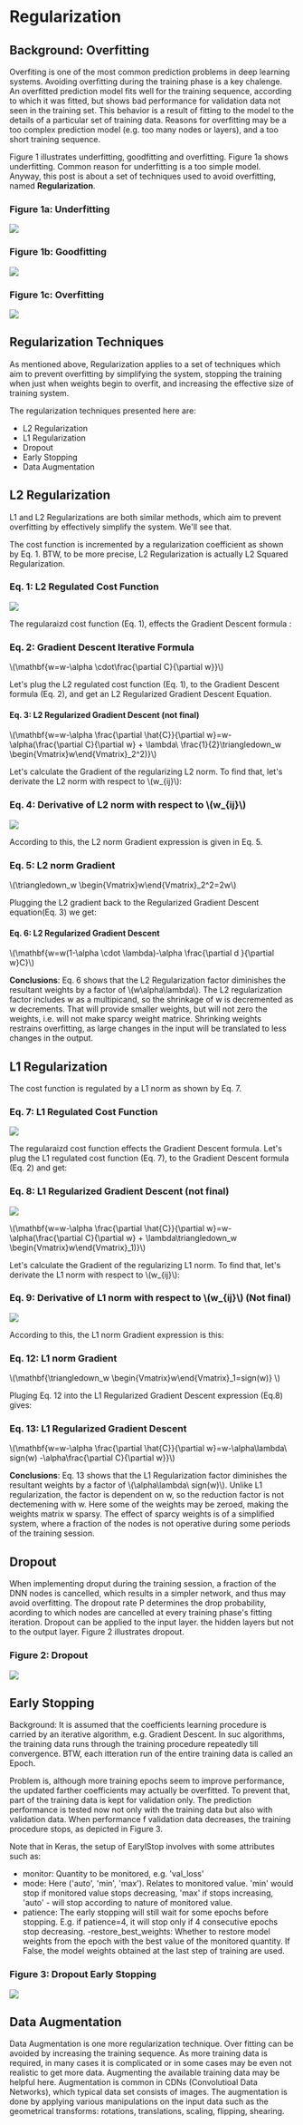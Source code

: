 # Regularization

## Background: Overfitting
Overfiting is one of the most common prediction problems in deep learning systems. Avoiding overfitting during the training phase is a key chalenge. An overfitted prediction model fits well for the training sequence, according to which it was fitted, but shows bad performance for validation data not seen in the training set. This behavior is a result of fitting to the model to the details of a particular set of training data. 
Reasons for overfitting may be a too complex prediction model (e.g. too many nodes or layers), and a too short training sequence.

Figure 1 illustrates underfitting, goodfitting and overfitting. Figure 1a shows underfitting. Common reason for underfitting is a too simple model. Anyway, this post is about a set of techniques used to avoid overfitting, named **Regularization**.

### Figure 1a: Underfitting

![](../assets/images/regularization/underfitting.png)
 
### Figure 1b: Goodfitting

![](../assets/images/regularization/goodfitting.png)
  
### Figure 1c: Overfitting

![](../assets/images/regularization/overfitting.png)



## Regularization Techniques

As mentioned above, Regularization applies to a set of techniques which aim to prevent overfitting by simplifying the system, stopping the training when just when weights begin to overfit, and increasing the effective size of training system. 

The regularization techniques presented here are:

- L2 Regularization
- L1 Regularization
- Dropout
- Early Stopping
- Data Augmentation




## L2 Regularization

L1 and L2 Regularizations are both similar methods, which aim to prevent overfitting by effectively simplify the system. We'll see that.

The cost function is incremented by a regularization coefficient as shown by Eq. 1. BTW, to be more precise, L2 Regularization is actually L2 Squared Regularization.

### Eq. 1: L2 Regulated Cost Function

![](../assets/images/regularization/l2-regularization.svg)


The regularaizd cost function (Eq. 1), effects the Gradient Descent formula :

### Eq. 2: Gradient Descent Iterative Formula

\\(\mathbf{w=w-\alpha \cdot\frac{\partial C}{\partial w}}\\)


Let's plug the L2 regulated cost function (Eq. 1), to the Gradient Descent formula (Eq. 2), and get an L2 Regularized Gradient Descent Equation.

#### Eq. 3: L2 Regularized Gradient Descent (not final)

\\(\mathbf{w=w-\alpha \frac{\partial \hat{C}}{\partial w}=w-\alpha(\frac{\partial C}{\partial w} + \lambda\ \frac{1}{2}\triangledown_w  \begin{Vmatrix}w\end{Vmatrix}_2^2)}\\)


Let's calculate the Gradient of the regularizing L2 norm. To find that, let's derivate the L2 norm with respect to \\(w_{ij}\\):

### Eq. 4: Derivative of L2 norm with respect to \\(w_{ij}\\)

![](../assets/images/regularization/l2-derivative.svg)

According to this, the L2 norm Gradient expression is given in Eq. 5.

### Eq. 5:  L2 norm Gradient


\\(\triangledown_w \begin{Vmatrix}w\end{Vmatrix}_2^2=2w\\)


Plugging the L2 gradient back to the Regularized Gradient Descent equation(Eq. 3) we get:

#### Eq. 6:  L2 Regularized Gradient Descent

\\(\mathbf{w=w(1-\alpha \cdot \lambda)-\alpha \frac{\partial d }{\partial w}C}\\)

**Conclusions**:  Eq. 6 shows that the L2 Regularization factor diminishes the resultant weights by a factor of \\(w\alpha\lambda\\). The L2 regularization factor includes w as a multipicand, so the shrinkage of w is decremented as w decrements. That will provide smaller weights, but will not zero the weights, i.e. will not make sparcy weight matrice. Shrinking weights restrains overfitting, as large changes in the input will be translated to less changes in the output. 

## L1 Regularization

The cost function is regulated by a L1 norm as shown by Eq. 7.

### Eq. 7: L1 Regulated Cost Function

![](../assets/images/regularization/l1-regularization.svg)

The regularaizd cost function effects the Gradient Descent formula. Let's plug the L1 regulated cost function (Eq. 7), to the Gradient Descent formula (Eq. 2) and get:

### Eq. 8: L1 Regularized Gradient Descent (not final)

![](../assets/images/regularization/l1-gradient.svg)


\\(\mathbf{w=w-\alpha \frac{\partial \hat{C}}{\partial w}=w-\alpha(\frac{\partial C}{\partial w} + \lambda\triangledown_w  \begin{Vmatrix}w\end{Vmatrix}_1)}\\)



Let's calculate the Gradient of the regularizing L1 norm. To find that, let's derivate the L1 norm with respect to \\(w_{ij}\\):

### Eq. 9: Derivative of L1 norm with respect to \\(w_{ij}\\) (Not final)

![](../assets/images/regularization/l1-derivative.svg)


According to this, the L1 norm Gradient expression is this:

### Eq. 12:  L1 norm Gradient


\\(\mathbf{\triangledown_w \begin{Vmatrix}w\end{Vmatrix}_1=sign(w)}
\\)


Pluging Eq. 12 into the L1 Regularized Gradient Descent expression (Eq.8) gives:

### Eq. 13: L1 Regularized Gradient Descent

\\(\mathbf{w=w-\alpha \frac{\partial \hat{C}}{\partial w}=w-\alpha\lambda\ sign(w) -\alpha\frac{\partial C}{\partial w}}\\)

**Conclusions**:  Eq. 13 shows that the L1 Regularization factor diminishes the resultant weights by a factor of \\(\alpha\lambda\ sign(w)\\). Unlike L1 regularization, the  factor is dependent on w, so the reduction factor is not dectemening with w. Here some of the weights may be zeroed, making the weights matrix w sparsy. The effect of sparcy weights is of a simplified system, where a fraction of the nodes is not operative during some periods of the training session. 

## Dropout

When implementing droput during the training session, a fraction of the DNN nodes is cancelled, which results in a simpler network, and thus may avoid overfitting. The dropout rate P determines the drop probability, acording to which nodes are cancelled at every training phase's fitting iteration. Dropout can be applied to the input layer. the hidden layers but not to the output layer. Figure 2 illustrates dropout.

### Figure 2: Dropout


![](../assets/images/regularization/dropout.gif)


## Early Stopping

Background: It is assumed that the coefficients learning procedure is carried by an iterative algorithm, e.g. Gradient Descent. In suc algorithms, the training data runs through the training procedure repeatedly till convergence. BTW, each itteration run of the entire training data is called an Epoch. 

Problem is, although more training epochs seem to improve performance, the updated farther coefficients may actually be overfitted. To prevent that, part of the training data is kept for validation only. The prediction performance is tested now not only with the training data but also with validation data. When performance f validation data decreases, the training procedure stops, as depicted in Figure 3.

Note that in Keras, the setup of EarylStop involves with some attributes such as: 
- monitor: Quantity to be monitored, e.g. 'val_loss'
- mode: Here ('auto', 'min', 'max'). Relates to monitored value. 'min' would stop if monitored value stops decreasing, 'max' if stops increasing, 'auto' - will stop according to nature of monitored value.
- patience: The early stopping will still wait for some epochs before stopping. E.g. if patience=4, it will stop only if 4 consecutive epochs stop decreasing.
-restore_best_weights: Whether to restore model weights from the epoch with the best value of the monitored quantity. If False, the model weights obtained at the last step of training are used.


### Figure 3: Dropout Early Stopping

![](../assets/images/regularization/early-stop.png)

## Data Augmentation

Data Augmentation is one more regularization technique. Over fitting can be avoided by increasing the training sequence. As more training data is required, in many cases it is complicated or in some cases may be even not realistic to get more data. Augmenting the available training data may be helpful here. Augmentation is common in CDNs (Convolutioal Data Networks), which typical data set consists of images. The augmentation is done by applying various manipulations on the input data such as the geometrical transforms: rotations, translations, scaling, flipping, shearing.












